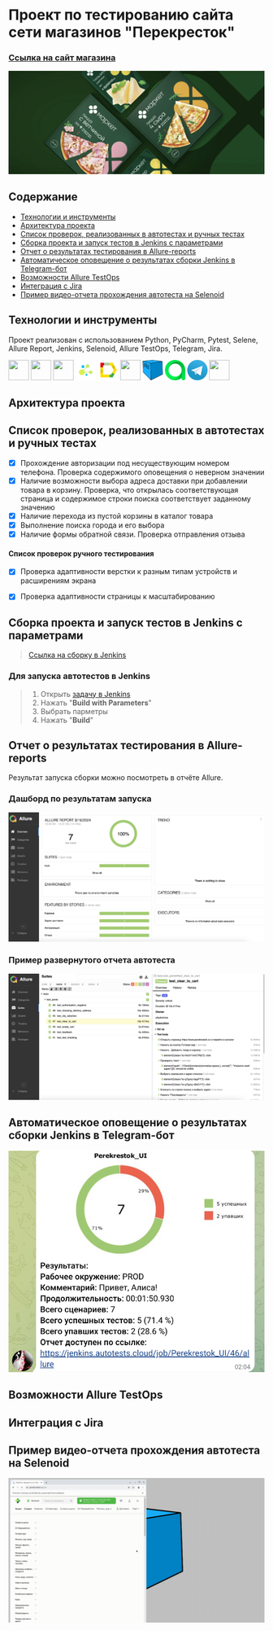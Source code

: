 # Проект по тестированию сайта сети магазинов "Перекресток"

### [Ссылка на сайт магазина](https://www.perekrestok.ru/)
![This is an image](design/images/picture.png)

## Содержание
- [Технологии и инструменты](#)
- [Архитектура проекта](#)
- [Список проверок, реализованных в автотестах и ручных тестах](#)
- [Сборка проекта и запуск тестов в Jenkins с параметрами](#)
- [Отчет о результатах тестирования в Allure-reports](#)
- [Автоматическое оповещение о результатах сборки Jenkins в Telegram-бот](#)
- [Возможности Allure TestOps](#)
- [Интеграция с Jira](#)
- [Пример видео-отчета прохождения автотеста на Selenoid](#)


## Технологии и инструменты
Проект реализован с использованием Python, PyCharm, Pytest, Selene, Allure Report, Jenkins, Selenoid, Allure TestOps, Telegram, Jira.
<p align="left">

<img src="https://cdn.jsdelivr.net/gh/devicons/devicon@latest/icons/python/python-original.svg" height="40" width="40"/>
<img src="https://cdn.jsdelivr.net/gh/devicons/devicon@latest/icons/pycharm/pycharm-original.svg" height="40" width="40"/>
<img src="https://cdn.jsdelivr.net/gh/devicons/devicon@latest/icons/pytest/pytest-original.svg" height="40" width="40"/>
<img src="design/icons/selene.png" height="40" width="40"/>
<img src="design/icons/Allure_Report.svg" height="40" width="40"/>     
<img src="https://cdn.jsdelivr.net/gh/devicons/devicon@latest/icons/jenkins/jenkins-original.svg" height="40" width="40"/>     
<img src="design/icons/selenoid.png" height="40" width="40"/>     
<img src="design/icons/allure_testops.svg" height="40" width="40"/>     
<img src="design/icons/telegram.png" height="40" width="40"/>     
<img src="https://cdn.jsdelivr.net/gh/devicons/devicon@latest/icons/jira/jira-original.svg" height="40" width="40"/>     

## Архитектура проекта

## Список проверок, реализованных в автотестах и ручных тестах
- [x] Прохождение авторизации под несуществующим номером телефона. Проверка содержимого оповещения о неверном значении
- [x] Наличие возможности выбора адреса доставки при добавлении товара в корзину. Проверка, что открылась соответствующая страница и содержимое строки поиска соответствует заданному значению
- [x] Наличие перехода из пустой корзины в каталог товара
- [x] Выполнение поиска города и его выбора 
- [x] Наличие формы обратной связи. Проверка отправления отзыва 
#### Список проверок ручного тестирования
- [x] Проверка адаптивности верстки к разным типам устройств и расширениям экрана
- [x] Проверка адаптивности страницы к масштабированию


## Сборка проекта и запуск тестов в Jenkins с параметрами
> [Ссылка на сборку в Jenkins](https://jenkins.autotests.cloud/job/Perekrestok_UI/)  
### Для запуска автотестов в Jenkins  
> 1. Открыть [задачу в Jenkins](https://jenkins.autotests.cloud/job/Perekrestok_UI/)  
> 2. Нажать "**Build with Parameters**"  
> 3. Выбрать парметры 
> 4. Нажать "**Build**"

## Отчет о результатах тестирования в Allure-reports  
Результат запуска сборки можно посмотреть в отчёте Allure. 

### Дашборд по результатам запуска
![This is an image](design/images/дашборд.png)

### Пример развернутого отчета автотеста

![This is an image](design/images/отчет.png)



## Автоматическое оповещение о результатах сборки Jenkins в Telegram-бот

![This is an image](design/images/телеграм.png)

## Возможности Allure TestOps

## Интеграция с Jira

## Пример видео-отчета прохождения автотеста на Selenoid

![autotest](design/images/selenoid.gif)